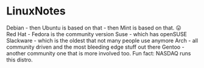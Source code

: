 # LinuxNotes

Debian - then Ubuntu is based on that - then Mint is based on that.  :stuck_out_tongue:
<br>
Red Hat - Fedora is the community version
Suse - which has openSUSE
Slackware - which is the oldest that not many people use anymore
Arch - all community driven and the most bleeding edge stuff out there
Gentoo - another community one that is more involved too. Fun fact: NASDAQ runs this distro.
